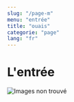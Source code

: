 ```yaml
---
slug: "/page-m"
menu: "entrée"
title: "ouais"
categorie: "page"
lang: "fr"
---
```


# L'entrée

![Images non trouvé]("./../media/images/Olfactive.png")

